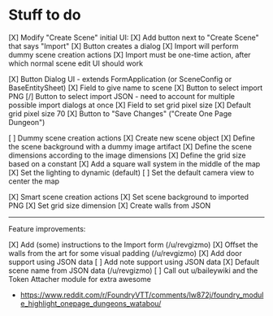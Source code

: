 # Stuff to do

[X] Modify "Create Scene" initial UI:
  [X] Add button next to "Create Scene" that says "Import"
  [X] Button creates a dialog
  [X] Import will perform dummy scene creation actions
  [X] Import must be one-time action, after which normal scene edit UI should work

[X] Button Dialog UI - extends FormApplication (or SceneConfig or BaseEntitySheet)
  [X] Field to give name to scene
  [X] Button to select import PNG
  [/] Button to select import JSON - need to account for multiple possible import dialogs at once
  [X] Field to set grid pixel size
  [X] Default grid pixel size 70
  [X] Button to "Save Changes" ("Create One Page Dungeon")

[ ] Dummy scene creation actions
  [X] Create new scene object
  [X] Define the scene background with a dummy image artifact
  [X] Define the scene dimensions according to the image dimensions
  [X] Define the grid size based on a constant
  [X] Add a square wall system in the middle of the map
  [X] Set the lighting to dynamic (default)
  [ ] Set the default camera view to center the map

[X] Smart scene creation actions
  [X] Set scene background to imported PNG
  [X] Set grid size dimension
  [X] Create walls from JSON

---

Feature improvements:

[X] Add (some) instructions to the Import form (/u/revgizmo)
[X] Offset the walls from the art for some visual padding (/u/revgizmo)
[X] Add door support using JSON data
[ ] Add note support using JSON data
[X] Default scene name from JSON data (/u/revgizmo)
[ ] Call out u/baileywiki and the Token Attacher module for extra awesome
- https://www.reddit.com/r/FoundryVTT/comments/lw872j/foundry_module_highlight_onepage_dungeons_watabou/

